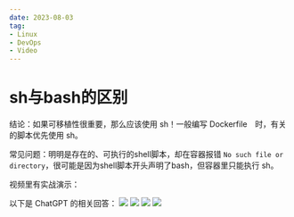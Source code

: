 ```yaml
---
date: 2023-08-03
tag:
- Linux
- DevOps
- Video
---
```


# sh与bash的区别

结论：如果可移植性很重要，那么应该使用 sh！一般编写 Dockerfile　时，有关的脚本优先使用 sh。

常见问题：明明是存在的、可执行的shell脚本，却在容器报错 `No such file or directory`，很可能是因为shell脚本开头声明了bash，但容器里只能执行 sh。

<!-- more -->

视频里有实战演示：
<BiliBili bvid="BV1Dj411676U" />

以下是 ChatGPT 的相关回答：
![](https://raw.gitmirror.com/levy9527/image-holder/main/md-image-kit/1691066962763-bfbe3c1a-cb4f-43bc-b181-062eabee9529.png#averageHue=%23e4e5e7&clientId=ue1ff8f12-10ba-4&from=paste&height=196&id=u6521b3f3&originHeight=392&originWidth=1428&originalType=binary&ratio=2&rotation=0&showTitle=false&size=235208&status=done&style=none&taskId=uef2009af-bd00-4e0e-a215-9cca4c37ed2&title=&width=714)
![](https://raw.gitmirror.com/levy9527/image-holder/main/md-image-kit/1691067007160-ec9a619b-be1c-4947-9dfc-6578d7b95003.png#averageHue=%23e5e6e8&clientId=ue1ff8f12-10ba-4&from=paste&height=116&id=u443ed474&originHeight=232&originWidth=1354&originalType=binary&ratio=2&rotation=0&showTitle=false&size=75155&status=done&style=none&taskId=u999f43f5-eb71-425d-8651-fbe5098a7c9&title=&width=677)
![](https://raw.gitmirror.com/levy9527/image-holder/main/md-image-kit/1691067065982-c0370621-ff74-41e2-a435-b21973c64be4.png#averageHue=%23e3e4e6&clientId=ue1ff8f12-10ba-4&from=paste&height=170&id=u00ae3745&originHeight=340&originWidth=1382&originalType=binary&ratio=2&rotation=0&showTitle=false&size=116797&status=done&style=none&taskId=u563107c4-dbc5-464b-bb87-ab1c1dea427&title=&width=691)
![](https://raw.gitmirror.com/levy9527/image-holder/main/md-image-kit/1691067101217-a60e6bd8-600c-4c68-89d0-53675a11442c.png#averageHue=%23e5e5e8&clientId=ue1ff8f12-10ba-4&from=paste&height=118&id=u1559e5c7&originHeight=236&originWidth=1370&originalType=binary&ratio=2&rotation=0&showTitle=false&size=77383&status=done&style=none&taskId=u846749a0-6dcb-429b-ad44-0d6e77dea00&title=&width=685)

